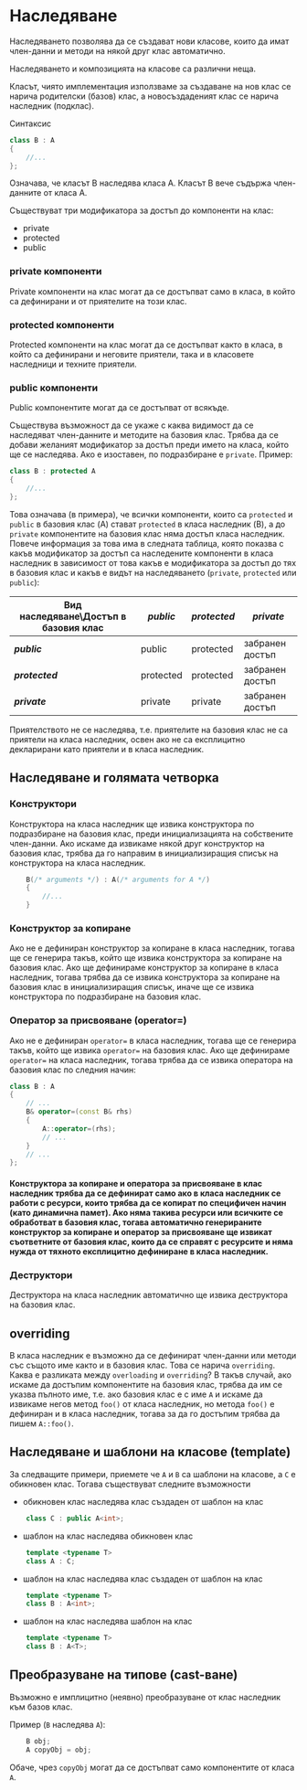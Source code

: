 # Наследяване

Наследяването позволява да се създават нови класове, които да имат член-данни и методи на някой друг клас автоматично. 

Наследяването и композицията на класове са различни неща.

Класът, чиято имплементация използваме за създаване на нов клас се нарича родителски (базов) клас, а новосъздаденият клас се нарича наследник (подклас). 


Синтаксис
```c++
class B : A
{
    //...
};
```
Означава, че класът B наследява класа A. Класът B вече съдържа член-данните от класа А.

Съществуват три модификатора за достъп до компоненти на клас:
- private
- protected
- public

### private компоненти
Private компоненти на клас могат да се достъпват само в класа, в който са дефинирани и от приятелите на този клас.

### protected компоненти
Protected компоненти на клас могат да се достъпват както в класа, в който са дефинирани и неговите приятели, така и в класовете наследници и техните приятели.

### public компоненти
Public компонентите могат да се достъпват от всякъде.

Съществува възможност да се укаже с каква видимост да се наследяват член-данните и методите на базовия клас. Трябва да се добави желаният модификатор за достъп преди името на класа, който ще се наследява. Ако е изоставен, по подразбиране е `private`. Пример:
```c++
class B : protected A
{
    //...
};
```
Това означава (в примера), че всички компоненти, които са `protected` и `public` в базовия клас (A) стават `protected` в класа наследник (B), а до `private` компонентите на базовия клас няма достъп класа наследник. 
Повече информация за това има в следната таблица, която показва с какъв модификатор за достъп са наследените компоненти в класа наследник в зависимост от това какъв е модификатора за достъп до тях в базовия клас и какъв е видът на наследяването (`private`, `protected` или `public`):

|  **Вид наследяване**\\**Достъп в базовия клас** | *__public__* | *__protected__* | *__private__* | 
| -- | -- | -- | -- | 
| *__public__* | public | protected | забранен достъп |
| *__protected__* | protected | protected | забранен достъп |
| *__private__* | private | private | забранен достъп |

Приятелството не се наследява, т.е. приятелите на базовия клас не са приятели на класа наследник, освен ако не са експлицитно декларирани като приятели и в класа наследник.

## Наследяване и голямата четворка

### Конструктори
Конструктора на класа наследник ще извика конструктора по подразбиране на базовия клас, преди инициализацията на собствените член-данни. Ако искаме да извикаме някой друг конструктор на базовия клас, трябва да го направим в инициализиращия списък на конструктора на класа наследник.
```c++
    B(/* arguments */) : A(/* arguments for A */)
    {
        //...
    }
```

### Конструктор за копиране
Ако не е дефиниран конструктор за копиране в класа наследник, тогава ще се генерира такъв, който ще извика конструктора за копиране на базовия клас. Ако ще дефинираме конструктор за копиране в класа наследник, тогава трябва да се извика конструктора за копиране на базовия клас в инициализиращия списък, иначе ще се извика конструктора по подразбиране на базовия клас.

### Оператор за присвояване (operator=)
Ако не е дефиниран `operator=` в класа наследник, тогава ще се генерира такъв, който ще извика `operator=` на базовия клас. Ако ще дефинираме `operator=` на класа наследник, тогава трябва да се извика оператора на базовия клас по следния начин:

```c++
class B : A
{
    // ...
    B& operator=(const B& rhs)
    {
        A::operator=(rhs);
        // ...
    }
    // ...
};
```

#### Конструктора за копиране и оператора за присвояване в клас наследник трябва да се дефинират само ако в класа наследник се работи с ресурси, които трябва да се копират по специфичен начин (като динамична памет). Ако няма такива ресурси или всичките се обработват в базовия клас, тогава автоматично генерираните конструктор за копиране и оператор за присвояване ще извикат съответните от базовия клас, които да се справят с ресурсите и няма нужда от тяхното експлицитно дефиниране в класа наследник.

### Деструктори
Деструктора на класа наследник автоматично ще извика деструктора на базовия клас.

## overriding

В класа наследник е възможно да се дефинират член-данни или методи със същото име както и в базовия клас. Това се нарича `overriding`. Каква е разликата между `overloading` и `overriding`? В такъв случай, ако искаме да достъпим компонентите на базовия клас, трябва да им се указва пълното име, т.е. ако базовия клас е с име `A` и искаме да извикаме негов метод `foo()` от класа наследник, но метода `foo()` е дефиниран и в класа наследник, тогава за да го достъпим трябва да пишем `A::foo()`. 

## Наследяване и шаблони на класове (template)
За следващите примери, приемете че `A` и `B` са шаблони на класове, а `C` е обикновен клас. Тогава съществуват следните възможности
- обикновен клас наследява клас създаден от шаблон на клас
```c++
    class C : public A<int>;
```
- шаблон на клас наследява обикновен клас
```c++
    template <typename T>
    class A : C;
```
- шаблон на клас наследява клас създаден от шаблон на клас
```c++
    template <typename T>
    class B : A<int>;
```
- шаблон на клас наследява шаблон на клас
```c++
    template <typename T>
    class B : A<T>;
```

## Преобразуване на типове (cast-ване)
Възможно е имплицитно (неявно) преобразуване от клас наследник към базов клас.

Пример (`B` наследява `A`):
```c++
    B obj;
    A copyObj = obj;
```
Обаче, чрез `copyObj` могат да се достъпват само компонентите от класа `A`.